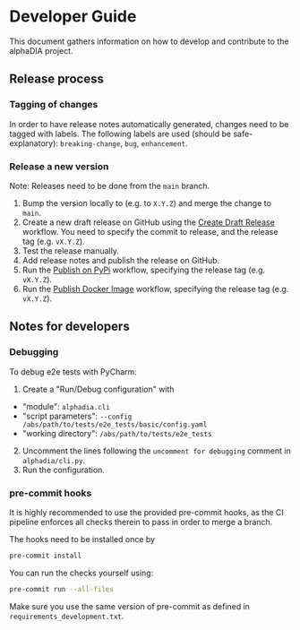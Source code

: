 # Developer Guide
This document gathers information on how to develop and contribute to the alphaDIA project.

## Release process
### Tagging of changes
In order to have release notes automatically generated, changes need to be tagged with labels.
The following labels are used (should be safe-explanatory):
`breaking-change`, `bug`, `enhancement`.

### Release a new version
Note: Releases need to be done from the `main` branch.

1. Bump the version locally to (e.g. to `X.Y.Z`) and merge the change to `main`.
2. Create a new draft release on GitHub using the
[Create Draft Release](https://github.com/MannLabs/alphadia/actions/workflows/create_release.yml) workflow.
You need to specify the commit to release, and the release tag (e.g. `vX.Y.Z`).
3. Test the release manually.
4. Add release notes and publish the release on GitHub.
5. Run the [Publish on PyPi](https://github.com/MannLabs/alphadia/actions/workflows/publish_on_pypi.yml) workflow,
specifying the release tag (e.g. `vX.Y.Z`).
6. Run the [Publish Docker Image](https://github.com/MannLabs/alphadia/actions/workflows/publish_docker_image.yml) workflow,
specifying the release tag (e.g. `vX.Y.Z`).


## Notes for developers
### Debugging
To debug e2e tests with PyCharm:
1. Create a "Run/Debug configuration" with
 - "module": `alphadia.cli`
 - "script parameters": `--config /abs/path/to/tests/e2e_tests/basic/config.yaml`
 - "working directory": `/abs/path/to/tests/e2e_tests`
2. Uncomment the lines following the `uncomment for debugging` comment in `alphadia/cli.py`.
3. Run the configuration.


### pre-commit hooks
It is highly recommended to use the provided pre-commit hooks, as the CI pipeline enforces all checks therein to
pass in order to merge a branch.

The hooks need to be installed once by
```bash
pre-commit install
```
You can run the checks yourself using:
```bash
pre-commit run --all-files
```
Make sure you use the same version of pre-commit as defined in `requirements_development.txt`.
